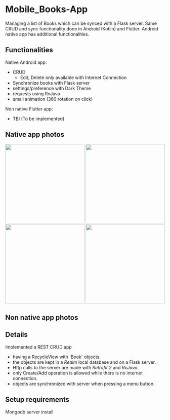 # Mobile_Books-App
Managing a list of Books which can be synced with a Flask server.
Same CRUD and sync functionality done in Android (Kotlin) and Flutter.
Android native app has additional functionalities.

## Functionalities
Native Android app:
* CRUD 
    * Edit, Delete only available with Internet Connection
* Synchronize books with Flask server
* settings/preference with Dark Theme
* requests using RxJava
* small animation (360 rotation on click)

Non native Flutter app:
* TBI (To be implemented) 



## Native app photos
<p float="left">
    <img src="https://i.imgur.com/0qYUPPa.png" width="250"> 
    <img src="https://i.imgur.com/02sEwJ1.png" width="250"> 
    <img src="https://i.imgur.com/1Le4U6p.png" width="250"> 
    <img src="https://i.imgur.com/pjN38Vw.png" width="250"> 
</p>

## Non native app photos


## Details
Implemented a REST CRUD app 
   * having a RecycleView with 'Book' objects. 
   * the objects are kept in a *Realm* local database and on a Flask server. 
   * Http calls to the server are made with *Retrofit 2* and *RxJava*. 
   * only Create/Add operation is allowed while there is no internet connection. 
   * objects are synchronized with server when pressing a menu button.

## Setup requirements
Mongodb server install

















